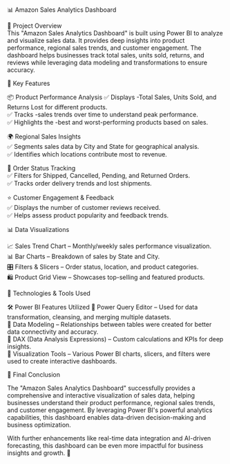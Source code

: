 📊 Amazon Sales Analytics Dashboard  

📝 Project Overview  
This "Amazon Sales Analytics Dashboard" is built using Power BI to analyze and visualize sales data. It provides deep insights into product performance, regional sales trends, and customer engagement. The dashboard helps businesses track total sales, units sold, returns, and reviews while leveraging data modeling and transformations to ensure accuracy.  


📌 Key Features  

📦 Product Performance Analysis 
✅ Displays -Total Sales, Units Sold, and Returns Lost for different products.  
✅ Tracks -sales trends over time to understand peak performance.  
✅ Highlights the -best and worst-performing products based on sales.  

🌍 Regional Sales Insights  
✅ Segments sales data by City and State for geographical analysis.  
✅ Identifies which locations contribute most to revenue.  

🚚 Order Status Tracking  
✅ Filters for Shipped, Cancelled, Pending, and Returned Orders.  
✅ Tracks order delivery trends and lost shipments.  

⭐ Customer Engagement & Feedback  
✅ Displays the number of customer reviews received.  
✅ Helps assess product popularity and feedback trends.  


📊 Data Visualizations  

📈 Sales Trend Chart – Monthly/weekly sales performance visualization.  
📊 Bar Charts – Breakdown of sales by State and City.  
🎛  Filters & Slicers – Order status, location, and product categories.  
🛍 Product Grid View – Showcases top-selling and featured products.  


🚀 Technologies & Tools Used  

🛠 Power BI Features Utilized 
🔹 Power Query Editor – Used for data transformation, cleansing, and merging multiple datasets.  
🔹 Data Modeling – Relationships between tables were created for better data connectivity and accuracy.  
🔹 DAX (Data Analysis Expressions) – Custom calculations and KPIs for deep insights.  
🔹 Visualization Tools – Various Power BI charts, slicers, and filters were used to create interactive dashboards.  


🎯 Final Conclusion  

The "Amazon Sales Analytics Dashboard" successfully provides a comprehensive and interactive visualization of sales data, helping businesses understand their product performance, regional sales trends, and customer engagement. By leveraging Power BI's powerful analytics capabilities, this dashboard enables data-driven decision-making and business optimization.  

With further enhancements like real-time data integration and AI-driven forecasting, this dashboard can be even more impactful for business insights and growth. 🚀  

